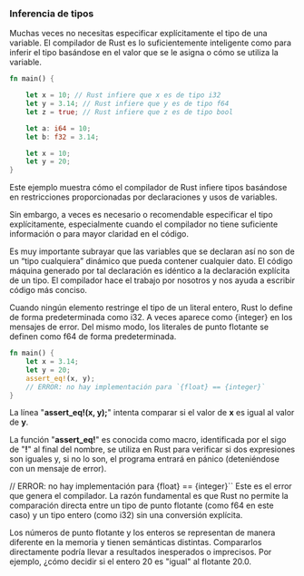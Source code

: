 ### Inferencia de tipos

Muchas veces no necesitas especificar explícitamente el tipo de una variable. El compilador de Rust es lo suficientemente inteligente como para inferir el tipo basándose en el valor que se le asigna o cómo se utiliza la variable.

```rust
fn main() {

    let x = 10; // Rust infiere que x es de tipo i32
    let y = 3.14; // Rust infiere que y es de tipo f64
    let z = true; // Rust infiere que z es de tipo bool

    let a: i64 = 10;
    let b: f32 = 3.14;

    let x = 10;
    let y = 20;
}
```
Este ejemplo muestra cómo el compilador de Rust infiere tipos basándose en restricciones proporcionadas por declaraciones y usos de variables.

Sin embargo, a veces es necesario o recomendable especificar el tipo explícitamente, especialmente cuando el compilador no tiene suficiente información o para mayor claridad en el código.

Es muy importante subrayar que las variables que se declaran así no son de un “tipo cualquiera” dinámico que pueda contener cualquier dato. El código máquina generado por tal declaración es idéntico a la declaración explícita de un tipo. El compilador hace el trabajo por nosotros y nos ayuda a escribir código más conciso.

Cuando ningún elemento restringe el tipo de un literal entero, Rust lo define de forma predeterminada como i32. A veces aparece como {integer} en los mensajes de error. Del mismo modo, los literales de punto flotante se definen como f64 de forma predeterminada.

```rust
fn main() {
    let x = 3.14;
    let y = 20;
    assert_eq!(x, y);
    // ERROR: no hay implementación para `{float} == {integer}`
}
```
La línea "**assert_eq!(x, y);**" intenta comparar si el valor de **x** es igual al valor de **y**. 

La función "**assert_eq!**"  es conocida como macro, identificada por el sigo de "**!**" al final del nombre, se utiliza en Rust para verificar si dos expresiones son iguales y, si no lo son, el programa entrará en pánico (deteniéndose con un mensaje de error).

// ERROR: no hay implementación para \{float} == {integer}``
Este es el error que genera el compilador. La razón fundamental es que Rust no permite la comparación directa entre un tipo de punto flotante (como f64 en este caso) y un tipo entero (como i32) sin una conversión explícita.

Los números de punto flotante y los enteros se representan de manera diferente en la memoria y tienen semánticas distintas. Compararlos directamente podría llevar a resultados inesperados o imprecisos. Por ejemplo, ¿cómo decidir si el entero 20 es "igual" al flotante 20.0.